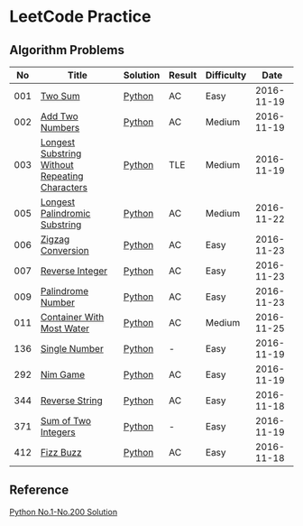 LeetCode Practice
=====================

Algorithm Problems
---------------------

|No|Title|Solution|Result|Difficulty|Date|
|----|------|------|------|-----|-----|
|001|[Two Sum](https://leetcode.com/problems/two-sum)|[Python](001-two-sum)|AC|Easy|2016-11-19|
|002|[Add Two Numbers](https://leetcode.com/problems/add-two-numbers)|[Python](002-add-two-numbers)|AC|Medium|2016-11-19|
|003|[Longest Substring Without Repeating Characters](https://leetcode.com/problems/longest-substring-without-repeating-characters)|[Python](003-longest-substring-without-repeating-characters)|TLE|Medium|2016-11-19|
|005|[Longest Palindromic Substring](https://leetcode.com/problems/longest-palindromic-substring)|[Python](005-longest-palindromic-substring)|AC|Medium|2016-11-22|
|006|[Zigzag Conversion](https://leetcode.com/problems/zigzag-conversion)|[Python](006-zigzag-conversion)|AC|Easy|2016-11-23|
|007|[Reverse Integer](https://leetcode.com/problems/reverse-integer)|[Python](007-reverse-integer)|AC|Easy|2016-11-23|
|009|[Palindrome Number](https://leetcode.com/problems/palindrome-number)|[Python](009-palindrome-number)|AC|Easy|2016-11-23|
|011|[Container With Most Water](https://leetcode.com/problems/container-with-most-water)|[Python](011-container-with-most-water)|AC|Medium|2016-11-25|
|136|[Single Number](https://leetcode.com/problems/single-number)|[Python](136-single-number)|-|Easy|2016-11-19|
|292|[Nim Game](https://leetcode.com/problems/nim-game)|[Python](292-nim-game)|AC|Easy|2016-11-19|
|344|[Reverse String](https://leetcode.com/problems/reverse-string)|[Python](344-reverse-string)|AC|Easy|2016-11-18|
|371|[Sum of Two Integers](https://leetcode.com/problems/sum-of-two-integers)|[Python](371)|-|Easy|2016-11-19|
|412|[Fizz Buzz](https://leetcode.com/problems/fizz-buzz)|[Python](412-fizz-buzz)|AC|Easy|2016-11-18|





Reference
---------------

[Python No.1-No.200 Solution](https://shenjie1993.gitbooks.io/leetcode-python/content/)
